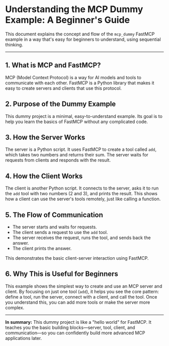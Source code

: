 # Understanding the MCP Dummy Example: A Beginner's Guide

This document explains the concept and flow of the `mcp_dummy` FastMCP example in a way that's easy for beginners to understand, using sequential thinking.

---

## 1. What is MCP and FastMCP?
MCP (Model Context Protocol) is a way for AI models and tools to communicate with each other. FastMCP is a Python library that makes it easy to create servers and clients that use this protocol.

## 2. Purpose of the Dummy Example
This dummy project is a minimal, easy-to-understand example. Its goal is to help you learn the basics of FastMCP without any complicated code.

## 3. How the Server Works
The server is a Python script. It uses FastMCP to create a tool called `add`, which takes two numbers and returns their sum. The server waits for requests from clients and responds with the result.

## 4. How the Client Works
The client is another Python script. It connects to the server, asks it to run the `add` tool with two numbers (2 and 3), and prints the result. This shows how a client can use the server's tools remotely, just like calling a function.

## 5. The Flow of Communication
- The server starts and waits for requests.
- The client sends a request to use the `add` tool.
- The server receives the request, runs the tool, and sends back the answer.
- The client prints the answer.

This demonstrates the basic client-server interaction using FastMCP.

## 6. Why This is Useful for Beginners
This example shows the simplest way to create and use an MCP server and client. By focusing on just one tool (`add`), it helps you see the core pattern: define a tool, run the server, connect with a client, and call the tool. Once you understand this, you can add more tools or make the server more complex.

---

**In summary:**
This dummy project is like a "hello world" for FastMCP. It teaches you the basic building blocks—server, tool, client, and communication—so you can confidently build more advanced MCP applications later. 